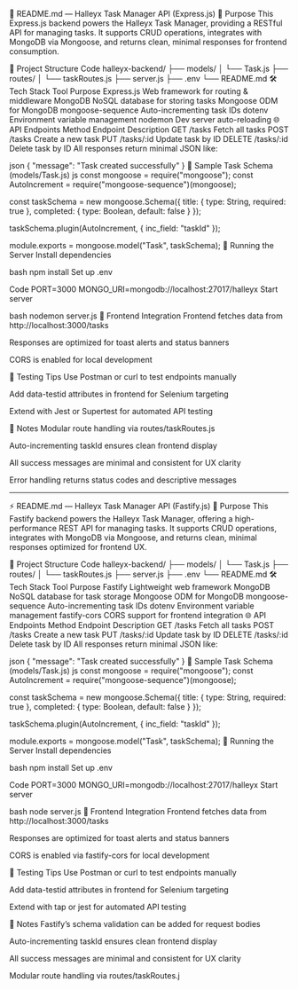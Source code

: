 🚀 README.md — Halleyx Task Manager API (Express.js)
🎯 Purpose
This Express.js backend powers the Halleyx Task Manager, providing a RESTful API for managing tasks. It supports CRUD operations, integrates with MongoDB via Mongoose, and returns clean, minimal responses for frontend consumption.

📁 Project Structure
Code
halleyx-backend/
├── models/
│   └── Task.js
├── routes/
│   └── taskRoutes.js
├── server.js
├── .env
└── README.md
🛠️ Tech Stack
Tool	Purpose
Express.js	Web framework for routing & middleware
MongoDB	NoSQL database for storing tasks
Mongoose	ODM for MongoDB
mongoose-sequence	Auto-incrementing task IDs
dotenv	Environment variable management
nodemon	Dev server auto-reloading
🌐 API Endpoints
Method	Endpoint	Description
GET	/tasks	Fetch all tasks
POST	/tasks	Create a new task
PUT	/tasks/:id	Update task by ID
DELETE	/tasks/:id	Delete task by ID
All responses return minimal JSON like:

json
{ "message": "Task created successfully" }
🧪 Sample Task Schema (models/Task.js)
js
const mongoose = require("mongoose");
const AutoIncrement = require("mongoose-sequence")(mongoose);

const taskSchema = new mongoose.Schema({
  title: { type: String, required: true },
  completed: { type: Boolean, default: false }
});

taskSchema.plugin(AutoIncrement, { inc_field: "taskId" });

module.exports = mongoose.model("Task", taskSchema);
🚀 Running the Server
Install dependencies

bash
npm install
Set up .env

Code
PORT=3000
MONGO_URI=mongodb://localhost:27017/halleyx
Start server

bash
nodemon server.js
🔗 Frontend Integration
Frontend fetches data from http://localhost:3000/tasks

Responses are optimized for toast alerts and status banners

CORS is enabled for local development

🧪 Testing Tips
Use Postman or curl to test endpoints manually

Add data-testid attributes in frontend for Selenium targeting

Extend with Jest or Supertest for automated API testing

📄 Notes
Modular route handling via routes/taskRoutes.js

Auto-incrementing taskId ensures clean frontend display

All success messages are minimal and consistent for UX clarity

Error handling returns status codes and descriptive messages


-------------------------------------------------------------------------------------------------

⚡ README.md — Halleyx Task Manager API (Fastify.js)
🎯 Purpose
This Fastify backend powers the Halleyx Task Manager, offering a high-performance REST API for managing tasks. It supports CRUD operations, integrates with MongoDB via Mongoose, and returns clean, minimal responses optimized for frontend UX.

📁 Project Structure
Code
halleyx-backend/
├── models/
│   └── Task.js
├── routes/
│   └── taskRoutes.js
├── server.js
├── .env
└── README.md
🛠️ Tech Stack
Tool	Purpose
Fastify	Lightweight web framework
MongoDB	NoSQL database for task storage
Mongoose	ODM for MongoDB
mongoose-sequence	Auto-incrementing task IDs
dotenv	Environment variable management
fastify-cors	CORS support for frontend integration
🌐 API Endpoints
Method	Endpoint	Description
GET	/tasks	Fetch all tasks
POST	/tasks	Create a new task
PUT	/tasks/:id	Update task by ID
DELETE	/tasks/:id	Delete task by ID
All responses return minimal JSON like:

json
{ "message": "Task created successfully" }
🧪 Sample Task Schema (models/Task.js)
js
const mongoose = require("mongoose");
const AutoIncrement = require("mongoose-sequence")(mongoose);

const taskSchema = new mongoose.Schema({
  title: { type: String, required: true },
  completed: { type: Boolean, default: false }
});

taskSchema.plugin(AutoIncrement, { inc_field: "taskId" });

module.exports = mongoose.model("Task", taskSchema);
🚀 Running the Server
Install dependencies

bash
npm install
Set up .env

Code
PORT=3000
MONGO_URI=mongodb://localhost:27017/halleyx
Start server

bash
node server.js
🔗 Frontend Integration
Frontend fetches data from http://localhost:3000/tasks

Responses are optimized for toast alerts and status banners

CORS is enabled via fastify-cors for local development

🧪 Testing Tips
Use Postman or curl to test endpoints manually

Add data-testid attributes in frontend for Selenium targeting

Extend with tap or jest for automated API testing

📄 Notes
Fastify’s schema validation can be added for request bodies

Auto-incrementing taskId ensures clean frontend display

All success messages are minimal and consistent for UX clarity

Modular route handling via routes/taskRoutes.j
